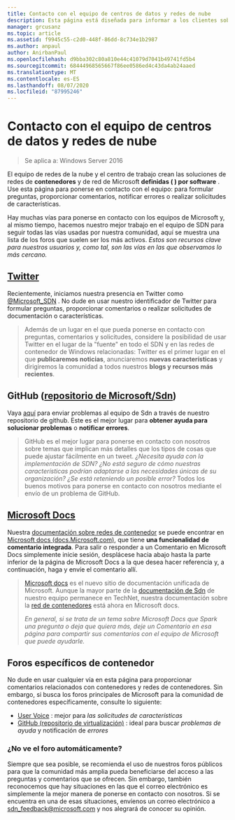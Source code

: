 ```yaml
---
title: Contacto con el equipo de centros de datos y redes de nube
description: Esta página está diseñada para informar a los clientes sobre los mejores métodos para llegar al equipo de SDN en varios contextos.
manager: grcusanz
ms.topic: article
ms.assetid: f9945c55-c2d0-448f-86dd-8c734e1b2987
ms.author: anpaul
author: AnirbanPaul
ms.openlocfilehash: d9bba302c80a810e44c41079d7041b49741fd5b4
ms.sourcegitcommit: 68444968565667f86ee0586ed4c43da4ab24aaed
ms.translationtype: MT
ms.contentlocale: es-ES
ms.lasthandoff: 08/07/2020
ms.locfileid: "87995246"
---
```

# <a name="contact-the-datacenter-and-cloud-networking-team"></a>Contacto con el equipo de centros de datos y redes de nube

> Se aplica a: Windows Server 2016

El equipo de redes de la nube y el centro de trabajo crean las soluciones de redes de **contenedores** y de red de Microsoft **definidas \( \) por software** . Use esta página para ponerse en contacto con el equipo: para formular preguntas, proporcionar comentarios, notificar errores o realizar solicitudes de características.

Hay muchas vías para ponerse en contacto con los equipos de Microsoft y, al mismo tiempo, hacemos nuestro mejor trabajo en el equipo de SDN para seguir todas las vías usadas por nuestra comunidad, aquí se muestra una lista de los foros que suelen ser los más activos. *Estos son recursos clave para nuestros usuarios y, como tal, son las vías en las que observamos lo más cercano.*

## <a name="twitter"></a>[Twitter](https://twitter.com/Microsoft_SDN)

Recientemente, iniciamos nuestra presencia en Twitter como [@Microsoft_SDN](https://twitter.com/Microsoft_SDN) . No dude en usar nuestro identificador de Twitter para formular preguntas, proporcionar comentarios o realizar solicitudes de documentación o características.
> Además de un lugar en el que pueda ponerse en contacto con preguntas, comentarios y solicitudes, considere la posibilidad de usar Twitter en el lugar de la "fuente" en todo el SDN y en las redes de contenedor de Windows relacionadas: Twitter es el primer lugar en el que **publicaremos noticias**, anunciaremos **nuevas características** y dirigiremos la comunidad a todos nuestros **blogs y recursos más recientes**.

## <a name="github-microsoftsdn-repo"></a>GitHub ([repositorio de Microsoft/Sdn](https://github.com/Microsoft/SDN/issues))
Vaya [aquí](https://github.com/Microsoft/SDN/issues) para enviar problemas al equipo de Sdn a través de nuestro repositorio de github. Este es el mejor lugar para **obtener ayuda para solucionar problemas** o **notificar errores**.

> GitHub es el mejor lugar para ponerse en contacto con nosotros sobre temas que implican más detalles que los tipos de cosas que puede ajustar fácilmente en un tweet. *¿Necesita ayuda con la implementación de SDN? ¿No está seguro de cómo nuestras características podrían adaptarse a las necesidades únicas de su organización? ¿Se está reteniendo un posible error?* Todos los buenos motivos para ponerse en contacto con nosotros mediante el envío de un problema de GitHub.

## <a name="microsoft-docs"></a>[Microsoft Docs](/)
Nuestra [documentación sobre redes de contenedor](/virtualization/windowscontainers/manage-containers/container-networking) se puede encontrar en [Microsoft docs (docs.Microsoft.com)](/), que tiene **una funcionalidad de comentario integrada**. Para salir o responder a un Comentario en Microsoft Docs simplemente inicie sesión, desplácese hacia abajo hasta la parte inferior de la página de Microsoft Docs a la que desea hacer referencia y, a continuación, haga y envíe el comentario allí.

> [Microsoft docs](/) es el nuevo sitio de documentación unificada de Microsoft. Aunque la mayor parte de la [documentación de Sdn](./software-defined-networking.md) de nuestro equipo permanece en TechNet, nuestra documentación sobre la [red de contenedores](/virtualization/windowscontainers) está ahora en Microsoft docs.
>
> *En general, si se trata de un tema sobre Microsoft Docs que Spark una pregunta o deja que quiera más, deje un Comentario en esa página para compartir sus comentarios con el equipo de Microsoft que puede ayudarle.*

## <a name="container-specific-forums"></a>Foros específicos de contenedor
No dude en usar cualquier vía en esta página para proporcionar comentarios relacionados con contenedores y redes de contenedores. Sin embargo, si busca los foros principales de Microsoft para la comunidad de contenedores específicamente, consulte lo siguiente:
- [User Voice](https://windowsserver.uservoice.com/forums/304624-containers) : mejor para *las solicitudes de características*
- [GitHub (repositorio de virtualización)](https://github.com/Microsoft/Virtualization-Documentation) : ideal para buscar *problemas de ayuda* y notificación de *errores*

### <a name="not-seeing-the-forum-for-you"></a>¿No ve el foro automáticamente?
Siempre que sea posible, se recomienda el uso de nuestros foros públicos para que la comunidad más amplia pueda beneficiarse del acceso a las preguntas y comentarios que se ofrecen. Sin embargo, también reconocemos que hay situaciones en las que el correo electrónico es simplemente la mejor manera de ponerse en contacto con nosotros. Si se encuentra en una de esas situaciones, envíenos un correo electrónico a sdn_feedback@microsoft.com y nos alegrará de conocer su opinión.